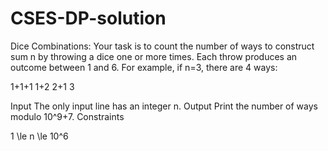 # CSES-DP-solution

Dice Combinations:
Your task is to count the number of ways to construct sum n by throwing a dice one or more times. Each throw produces an outcome between 1 and  6.
For example, if n=3, there are 4 ways:

1+1+1
1+2
2+1
3

Input
The only input line has an integer n.
Output
Print the number of ways modulo 10^9+7.
Constraints

1 \le n \le 10^6
